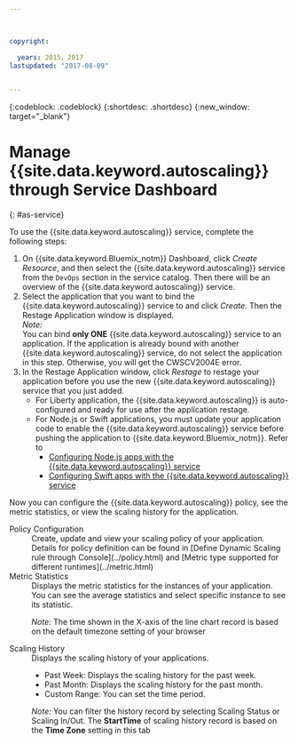 ```yaml
---

 

copyright:

  years: 2015，2017
lastupdated: "2017-08-09"  
 

---
```


{:codeblock: .codeblock}
{:shortdesc: .shortdesc}
{:new_window: target="_blank"}

# Manage {{site.data.keyword.autoscaling}} through Service Dashboard
{: #as-service}

To use the {{site.data.keyword.autoscaling}} service, complete the following steps:

1. On {{site.data.keyword.Bluemix_notm}} Dashboard, click *Create Resource*, and then select the {{site.data.keyword.autoscaling}} service from the `DevOps` section in the service catalog. Then there will be an overview of the {{site.data.keyword.autoscaling}} service.
2. Select the application that you want to bind the {{site.data.keyword.autoscaling}} service to and click *Create*.  Then the Restage Application window is displayed.<br/>
*Note:*  
You can bind **only ONE** {{site.data.keyword.autoscaling}} service to an application. If the application is already bound with another {{site.data.keyword.autoscaling}} service, do not select the application in this step. Otherwise, you will get the CWSCV2004E error.
3. In the Restage Application window, click *Restage* to restage your application before you use the new {{site.data.keyword.autoscaling}} service that you just added. <br/><ul><li> For Liberty application, the {{site.data.keyword.autoscaling}} is auto-configured and ready for use after the application restage.</li> <li>For Node.js or Swift applications, you must update your application code to enable the {{site.data.keyword.autoscaling}} service before pushing the application to {{site.data.keyword.Bluemix_notm}}. Refer to <ul><li> [Configuring Node.js apps with the {{site.data.keyword.autoscaling}} service](./guide.html#node-asagent) </li> <li>[Configuring Swift apps with the {{site.data.keyword.autoscaling}} service](./guide.html#swift-asagent)</li></ul></ul> 

Now you can configure the {{site.data.keyword.autoscaling}} policy, see the metric statistics, or view the scaling history for the application.
<dl>
<dt>Policy Configuration</dt>
<dd>
Create, update and view your scaling policy of your application.  Details for policy definition can be found in [Define Dynamic Scaling rule through Console](../policy.html)  
and [Metric type supported for different runtimes](../metric.html)  

<dt>Metric Statistics</dt>
<dd>Displays the metric statistics for the instances of your application. You can see the average statistics and select specific instance to see its statistic.  
  
*Note:* The time shown in the X-axis of the line chart record is based on the default timezone setting of your browser</dd>

<dt>Scaling History</dt>
<dd>Displays the scaling history of your applications.<ul>
<li> Past Week: Displays the scaling history for the past week.
<li> Past Month: Displays the scaling history for the past month.
<li> Custom Range: You can set the time period.</ul>

*Note:* You can filter the history record by selecting Scaling Status or Scaling In/Out. The **StartTime** of scaling history record is based on the **Time Zone** setting in this tab</dd>
</dl>

